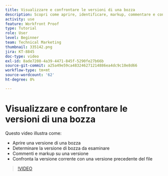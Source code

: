 ```yaml
---
title: Visualizzare e confrontare le versioni di una bozza
description: Scopri come aprire, identificare, markup, commentare e confrontare le versioni di una bozza in [!DNL  Workfront].
activity: use
feature: Workfront Proof
type: Tutorial
role: User
level: Beginner
team: Technical Marketing
thumbnail: 335142.png
jira: KT-8845
doc-type: video
exl-id: 8ade7208-4a39-4471-845f-5290fe27b66b
source-git-commit: a25a49e59ca483246271214886ea4dc9c10e8d66
workflow-type: tm+mt
source-wordcount: '62'
ht-degree: 0%

---
```


# Visualizzare e confrontare le versioni di una bozza

Questo video illustra come:

* Aprire una versione di una bozza
* Determinare la versione di bozza da esaminare
* Commenti e markup su una versione
* Confronta la versione corrente con una versione precedente del file

>[!VIDEO](https://video.tv.adobe.com/v/335142/?quality=12&learn=on)

<!--
## Learn more
* Compare proofs
-->
